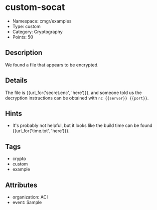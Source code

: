 # custom-socat

- Namespace: cmgr/examples
- Type: custom
- Category: Cryptography
- Points: 50

## Description

We found a file that appears to be encrypted.

## Details

The file is {{url_for('secret.enc', 'here')}}, and someone told us the decryption instructions can be obtained with `nc {{server}} {{port}}`.

## Hints

- It's probably not helpful, but it looks like the build time can be found {{url_for('time.txt', 'here')}}.

## Tags

- crypto
- custom
- example

## Attributes

- organization: ACI
- event: Sample
